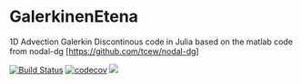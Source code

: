 # GalerkinenEtena
1D Advection Galerkin Discontinous code in Julia based on the matlab code from nodal-dg [https://github.com/tcew/nodal-dg]

[![Build Status](https://travis-ci.org/aitzkora/GalerkinEtena.jl.svg?branch=master)](https://travis-ci.org/aitzkora/GalerkinEtena.jl)
[![codecov](https://codecov.io/gh/aitzkora/GalerkinEtena.jl/branch/master/graph/badge.svg)](https://codecov.io/gh/aitzkora/GalerkinEtena.jl)
[![](https://img.shields.io/badge/docs-stable-blue.svg)](https://aitzkora.github.io/GalerkinEtena.jl/dev)

